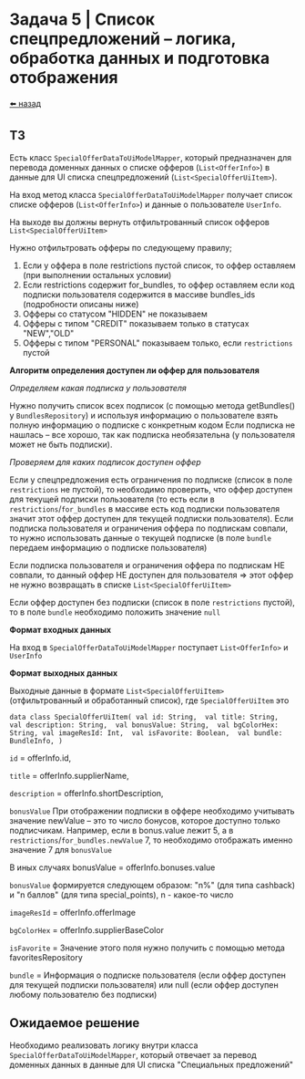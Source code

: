 #  Задача 5 | Список спецпредложений – логика, обработка данных и подготовка отображения

[⬅️ назад](../README.md)

## ТЗ

Есть класс `SpecialOfferDataToUiModelMapper`, который предназначен для перевода доменных данных о списке офферов (`List<OfferInfo>`) в данные для UI списка спецпредложений (`List<SpecialOfferUiItem>`).

На вход метод класса `SpecialOfferDataToUiModelMapper` получает список списке офферов (`List<OfferInfo>`) и данные о пользователе `UserInfo`.

На выходе вы должны вернуть отфильтрованный список офферов `List<SpecialOfferUiItem>`

Нужно отфильтровать офферы по следующему правилу;
1. Если у оффера в поле restrictions пустой список, то оффер оставляем (при выполнении остальных условии)
2. Если restrictions содержит for_bundles, то оффер оставляем если код подписки пользователя содержится в массиве bundles_ids (подробности описаны ниже)
2. Офферы со статусом "HIDDEN" не показываем
3. Офферы с типом "CREDIT" показываем только в статусах "NEW","OLD"
4. Офферы с типом "PERSONAL" показываем только, если `restrictions` пустой

**Алгоритм определения доступен ли оффер для пользователя**

*Определяем какая подписка у пользователя*

Нужно получить список всех подписок (с помощью метода getBundles() у `BundlesRepository`) и используя информацию о пользователе взять полную информацию о подписке с конкретным кодом
Если подписка не нашлась – все хорошо, так как подписка необязательна (у пользователя может не быть подписки).

*Проверяем для каких подписок доступен оффер*

Если у спецпредложения есть ограничения по подписке (список в поле `restrictions` не пустой), то необходимо проверить, что оффер доступен для текущей подписки пользователя 
(то есть если в `restrictions`/`for_bundles` в массиве есть код подписки пользователя значит этот оффер доступен для текущей подписки пользователя). 
Если подписка пользователя и ограничения оффера по подпискам совпали, то нужно использовать данные о текущей подписке (в поле `bundle` передаем информацию о подписке пользователя)

Если подписка пользователя и ограничения оффера по подпискам НЕ совпали, то данный оффер НЕ доступен для пользователя => этот оффер не нужно возвращать в списке `List<SpecialOfferUiItem>`

Если оффер доступен без подписки (список в поле `restrictions` пустой), то в поле `bundle` необходимо положить значение `null`


**Формат входных данных**

На вход в `SpecialOfferDataToUiModelMapper` поступает `List<OfferInfo>` и `UserInfo`

**Формат выходных данных**

Выходные данные в формате `List<SpecialOfferUiItem>` (отфильтрованный и обработанный список), где `SpecialOfferUiItem` это

`data class SpecialOfferUiItem(
    val id: String, 
    val title: String, 
    val description: String, 
    val bonusValue: String, 
    val bgColorHex: String,
    val imageResId: Int, 
    val isFavorite: Boolean, 
    val bundle: BundleInfo,
)`

`id` = offerInfo.id,

`title` = offerInfo.supplierName,

`description` = offerInfo.shortDescription,

`bonusValue`
При отображении подписки в оффере необходимо учитывать значение newValue – это то число бонусов, которое доступно только подписчикам. Например, если в bonus.value лежит 5, а в `restrictions`/`for_bundles.newValue` 7, то необходимо отображать именно значение 7 для `bonusValue`

В иных случаях bonusValue = offerInfo.bonuses.value

`bonusValue` формируется следующем образом: "n%" (для типа cashback) и "n баллов" (для типа special_points), n - какое-то число

`imageResId` = offerInfo.offerImage

`bgColorHex` = offerInfo.supplierBaseColor

`isFavorite` = Значение этого поля нужно получить с помощью метода favoritesRepository

`bundle` = Информация о подписке пользователя (если оффер доступен для текущей подписки пользователя) или null (если оффер доступен любому пользователю без подписки)

## Ожидаемое решение

Необходимо реализовать логику внутри класса `SpecialOfferDataToUiModelMapper`, который отвечает за перевод доменных данных в данные для UI списка "Специальных предложений"
